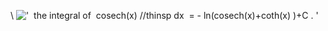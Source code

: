 \\
!['  the integral of  cosech(x) //thinsp dx  = - ln(cosech(x)+coth(x)
)+C . '](../dictionary/equation_images/3923.1..png)
